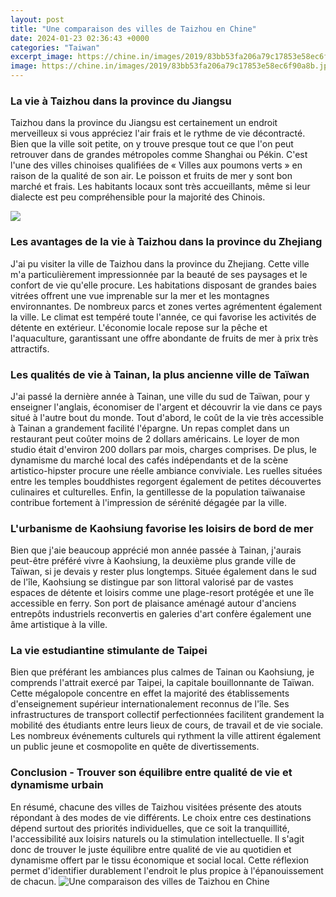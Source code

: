 ```yaml
---
layout: post
title: "Une comparaison des villes de Taizhou en Chine"
date: 2024-01-23 02:36:43 +0000
categories: "Taiwan"
excerpt_image: https://chine.in/images/2019/83bb53fa206a79c17853e58ec6f90a8b.jpg
image: https://chine.in/images/2019/83bb53fa206a79c17853e58ec6f90a8b.jpg
---
```


### La vie à Taizhou dans la province du Jiangsu 
Taizhou dans la province du Jiangsu est certainement un endroit merveilleux si vous appréciez l'air frais et le rythme de vie décontracté. Bien que la ville soit petite, on y trouve presque tout ce que l'on peut retrouver dans de grandes métropoles comme Shanghai ou Pékin. C'est l'une des villes chinoises qualifiées de « Villes aux poumons verts » en raison de la qualité de son air. Le poisson et fruits de mer y sont bon marché et frais. Les habitants locaux sont très accueillants, même si leur dialecte est peu compréhensible pour la majorité des Chinois. 

![](https://fr.maps-china-cn.com/img/1200/carte-de-la-chine-avec-les-principales-villes.jpg)
### Les avantages de la vie à Taizhou dans la province du Zhejiang
J'ai pu visiter la ville de Taizhou dans la province du Zhejiang. Cette ville m'a particulièrement impressionnée par la beauté de ses paysages et le confort de vie qu'elle procure. Les habitations disposant de grandes baies vitrées offrent une vue imprenable sur la mer et les montagnes environnantes. De nombreux parcs et zones vertes agrémentent également la ville. Le climat est tempéré toute l'année, ce qui favorise les activités de détente en extérieur. L'économie locale repose sur la pêche et l'aquaculture, garantissant une offre abondante de fruits de mer à prix très attractifs. 
### Les qualités de vie à Tainan, la plus ancienne ville de Taïwan
J'ai passé la dernière année à Tainan, une ville du sud de Taïwan, pour y enseigner l'anglais, économiser de l'argent et découvrir la vie dans ce pays situé à l'autre bout du monde. Tout d'abord, le coût de la vie très accessible à Tainan a grandement facilité l'épargne. Un repas complet dans un restaurant peut coûter moins de 2 dollars américains. Le loyer de mon studio était d'environ 200 dollars par mois, charges comprises. 
De plus, le dynamisme du marché local des cafés indépendants et de la scène artistico-hipster procure une réelle ambiance conviviale. Les ruelles situées entre les temples bouddhistes regorgent également de petites découvertes culinaires et culturelles. Enfin, la gentillesse de la population taïwanaise contribue fortement à l'impression de sérénité dégagée par la ville.
### L'urbanisme de Kaohsiung favorise les loisirs de bord de mer 
Bien que j'aie beaucoup apprécié mon année passée à Tainan, j'aurais peut-être préféré vivre à Kaohsiung, la deuxième plus grande ville de Taïwan, si je devais y rester plus longtemps. Située également dans le sud de l'île, Kaohsiung se distingue par son littoral valorisé par de vastes espaces de détente et loisirs comme une plage-resort protégée et une île accessible en ferry. Son port de plaisance aménagé autour d'anciens entrepôts industriels reconvertis en galeries d'art confère également une âme artistique à la ville.
### La vie estudiantine stimulante de Taipei
Bien que préférant les ambiances plus calmes de Tainan ou Kaohsiung, je comprends l'attrait exercé par Taipei, la capitale bouillonnante de Taïwan. Cette mégalopole concentre en effet la majorité des établissements d'enseignement supérieur internationalement reconnus de l'île. Ses infrastructures de transport collectif perfectionnées facilitent grandement la mobilité des étudiants entre leurs lieux de cours, de travail et de vie sociale. Les nombreux événements culturels qui rythment la ville attirent également un public jeune et cosmopolite en quête de divertissements.
### Conclusion - Trouver son équilibre entre qualité de vie et dynamisme urbain
En résumé, chacune des villes de Taizhou visitées présente des atouts répondant à des modes de vie différents. Le choix entre ces destinations dépend surtout des priorités individuelles, que ce soit la tranquillité, l'accessibilité aux loisirs naturels ou la stimulation intellectuelle. Il s'agit donc de trouver le juste équilibre entre qualité de vie au quotidien et dynamisme offert par le tissu économique et social local. Cette réflexion permet d'identifier durablement l'endroit le plus propice à l'épanouissement de chacun.
![Une comparaison des villes de Taizhou en Chine](https://chine.in/images/2019/83bb53fa206a79c17853e58ec6f90a8b.jpg)